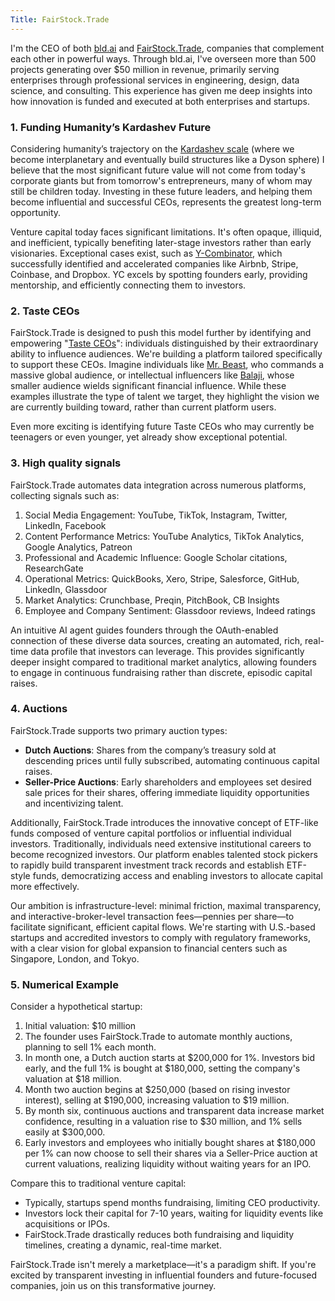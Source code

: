 ```yaml
---
Title: FairStock.Trade
---
```


I'm the CEO of both [bld.ai](https://www.bld.ai) and [FairStock.Trade](https://fairstock.trade), companies that complement each other in powerful ways. Through bld.ai, I've overseen more than 500 projects generating over $50 million in revenue, primarily serving enterprises through professional services in engineering, design, data science, and consulting. This experience has given me deep insights into how innovation is funded and executed at both enterprises and startups.

### 1. Funding Humanity’s Kardashev Future

Considering humanity’s trajectory on the [Kardashev scale](https://www.youtube.com/watch?v=rhFK5_Nx9xY) (where we become interplanetary and eventually build structures like a Dyson sphere) I believe that the most significant future value will not come from today's corporate giants but from tomorrow's entrepreneurs, many of whom may still be children today. Investing in these future leaders, and helping them become influential and successful CEOs, represents the greatest long-term opportunity.

Venture capital today faces significant limitations. It's often opaque, illiquid, and inefficient, typically benefiting later-stage investors rather than early visionaries. Exceptional cases exist, such as [Y-Combinator](https://www.ycombinator.com), which successfully identified and accelerated companies like Airbnb, Stripe, Coinbase, and Dropbox. YC excels by spotting founders early, providing mentorship, and efficiently connecting them to investors.

### 2. Taste CEOs

FairStock.Trade is designed to push this model further by identifying and empowering "[Taste CEOs](https://blog.dannycastonguay.com/the-taste-CEO/)": individuals distinguished by their extraordinary ability to influence audiences. We're building a platform tailored specifically to support these CEOs. Imagine individuals like [Mr. Beast](https://en.wikipedia.org/wiki/MrBeast), who commands a massive global audience, or intellectual influencers like [Balaji](https://balajis.com), whose smaller audience wields significant financial influence. While these examples illustrate the type of talent we target, they highlight the vision we are currently building toward, rather than current platform users.

Even more exciting is identifying future Taste CEOs who may currently be teenagers or even younger, yet already show exceptional potential.

### 3. High quality signals

FairStock.Trade automates data integration across numerous platforms, collecting signals such as:

1. Social Media Engagement: YouTube, TikTok, Instagram, Twitter, LinkedIn, Facebook
2. Content Performance Metrics: YouTube Analytics, TikTok Analytics, Google Analytics, Patreon
3. Professional and Academic Influence: Google Scholar citations, ResearchGate
4. Operational Metrics: QuickBooks, Xero, Stripe, Salesforce, GitHub, LinkedIn, Glassdoor
5. Market Analytics: Crunchbase, Preqin, PitchBook, CB Insights
6. Employee and Company Sentiment: Glassdoor reviews, Indeed ratings

An intuitive AI agent guides founders through the OAuth-enabled connection of these diverse data sources, creating an automated, rich, real-time data profile that investors can leverage. This provides significantly deeper insight compared to traditional market analytics, allowing founders to engage in continuous fundraising rather than discrete, episodic capital raises.

### 4. Auctions

FairStock.Trade supports two primary auction types:

- **Dutch Auctions**: Shares from the company’s treasury sold at descending prices until fully subscribed, automating continuous capital raises.
- **Seller-Price Auctions**: Early shareholders and employees set desired sale prices for their shares, offering immediate liquidity opportunities and incentivizing talent.

Additionally, FairStock.Trade introduces the innovative concept of ETF-like funds composed of venture capital portfolios or influential individual investors. Traditionally, individuals need extensive institutional careers to become recognized investors. Our platform enables talented stock pickers to rapidly build transparent investment track records and establish ETF-style funds, democratizing access and enabling investors to allocate capital more effectively.

Our ambition is infrastructure-level: minimal friction, maximal transparency, and interactive-broker-level transaction fees—pennies per share—to facilitate significant, efficient capital flows. We're starting with U.S.-based startups and accredited investors to comply with regulatory frameworks, with a clear vision for global expansion to financial centers such as Singapore, London, and Tokyo.


### 5. Numerical Example

Consider a hypothetical startup:
1. Initial valuation: $10 million
2. The founder uses FairStock.Trade to automate monthly auctions, planning to sell 1% each month.
3. In month one, a Dutch auction starts at $200,000 for 1%. Investors bid early, and the full 1% is bought at $180,000, setting the company's valuation at $18 million.
4. Month two auction begins at $250,000 (based on rising investor interest), selling at $190,000, increasing valuation to $19 million.
5. By month six, continuous auctions and transparent data increase market confidence, resulting in a valuation rise to $30 million, and 1% sells easily at $300,000.
6. Early investors and employees who initially bought shares at $180,000 per 1% can now choose to sell their shares via a Seller-Price auction at current valuations, realizing liquidity without waiting years for an IPO.

Compare this to traditional venture capital:
- Typically, startups spend months fundraising, limiting CEO productivity.
- Investors lock their capital for 7-10 years, waiting for liquidity events like acquisitions or IPOs.
- FairStock.Trade drastically reduces both fundraising and liquidity timelines, creating a dynamic, real-time market.

FairStock.Trade isn't merely a marketplace—it's a paradigm shift. If you're excited by transparent investing in influential founders and future-focused companies, join us on this transformative journey.


